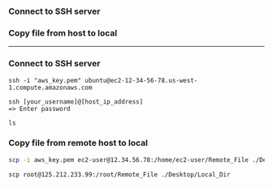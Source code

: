 ### Connect to SSH server
### Copy file from host to local

---------------------------------------------------------------
### Connect to SSH server

```
ssh -i "aws_key.pem" ubuntu@ec2-12-34-56-78.us-west-1.compute.amazonaws.com
```

```
ssh [your_username]@[host_ip_address]
=> Enter password

ls
```

### Copy file from remote host to local

```sh
scp -i aws_key.pem ec2-user@12.34.56.78:/home/ec2-user/Remote_File ./Desktop/Local_Dir
```

```
scp root@125.212.233.99:/root/Remote_File ./Desktop/Local_Dir
```
